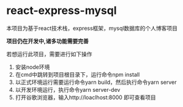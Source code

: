 # react-express-mysql

本项目为基于react技术栈，express框架，mysql数据库的个人博客项目

**项目仍在开发中,诸多功能需要完善**

若想运行此项目，需要进行如下操作
1. 安装node环境
2. 在cmd中跳转到项目根目录下，运行命令npm install
3. 以正式环境运行需要运行命令yarn build，然后执行命令yarn server
4. 以开发环境运行，执行命令yarn server-dev
5. 打开谷歌浏览器，输入http://loaclhost:8000 即可查看项目
